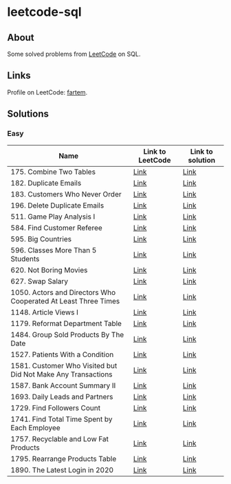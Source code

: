 # leetcode-sql

## About

Some solved problems from [LeetCode](https://leetcode.com) on SQL.

## Links

Profile on LeetCode: [fartem](https://leetcode.com/fartem).

## Solutions

### Easy

| Name                                                           | Link to LeetCode                                                                                | Link to solution                                                            |
|----------------------------------------------------------------|-------------------------------------------------------------------------------------------------|-----------------------------------------------------------------------------|
| 175. Combine Two Tables                                        | [Link](https://leetcode.com/problems/combine-two-tables/)                                       | [Link](./easy/combine_two_tables.sql)                                       |
| 182. Duplicate Emails                                          | [Link](https://leetcode.com/problems/duplicate-emails/)                                         | [Link](./easy/duplicate_emails.sql)                                         |
| 183. Customers Who Never Order                                 | [Link](https://leetcode.com/problems/customers-who-never-order/)                                | [Link](./easy/customers_who_never_order.sql)                                |
| 196. Delete Duplicate Emails                                   | [Link](https://leetcode.com/problems/delete-duplicate-emails/)                                  | [Link](./easy/delete_duplicate_emails.sql)                                  |
| 511. Game Play Analysis I                                      | [Link](https://leetcode.com/problems/game-play-analysis-i/)                                     | [Link](./easy/game_play_analysis_i.sql)                                     |
| 584. Find Customer Referee                                     | [Link](https://leetcode.com/problems/find-customer-referee/)                                    | [Link](./easy/find_customer_referee.sql)                                    |
| 595. Big Countries                                             | [Link](https://leetcode.com/problems/big-countries/)                                            | [Link](./easy/big_countries.sql)                                            |
| 596. Classes More Than 5 Students                              | [Link](https://leetcode.com/problems/classes-more-than-5-students/)                             | [Link](./easy/classes_more_than_5_students.sql)                             |
| 620. Not Boring Movies                                         | [Link](https://leetcode.com/problems/not-boring-movies/)                                        | [Link](./easy/not_boring_movies.sql)                                        |
| 627. Swap Salary                                               | [Link](https://leetcode.com/problems/swap-salary/)                                              | [Link](./easy/swap_salary.sql)                                              |
| 1050. Actors and Directors Who Cooperated At Least Three Times | [Link](https://leetcode.com/problems/actors-and-directors-who-cooperated-at-least-three-times/) | [Link](./easy/actors_and_directors_who_cooperated_at_least_three_times.sql) |
| 1148. Article Views I                                          | [Link](https://leetcode.com/problems/article-views-i/)                                          | [Link](./easy/article_views_i.sql)                                          |
| 1179. Reformat Department Table                                | [Link](https://leetcode.com/problems/reformat-department-table/)                                | [Link](./easy/reformat_department_table.sql)                                |
| 1484. Group Sold Products By The Date                          | [Link](https://leetcode.com/problems/group-sold-products-by-the-date/)                          | [Link](./easy/group_sold_products_by_the_date.sql)                          |
| 1527. Patients With a Condition                                | [Link](https://leetcode.com/problems/patients-with-a-condition/)                                | [Link](./easy/patients_with_a_condition.sql)                                |
| 1581. Customer Who Visited but Did Not Make Any Transactions   | [Link](https://leetcode.com/problems/customer-who-visited-but-did-not-make-any-transactions/)   | [Link](./easy/customer_who_visited_but_did_not_make_any_transactions.sql)   |
| 1587. Bank Account Summary II                                  | [Link](https://leetcode.com/problems/bank-account-summary-ii/)                                  | [Link](./easy/bank_account_summary_ii.sql)                                  |
| 1693. Daily Leads and Partners                                 | [Link](https://leetcode.com/problems/daily-leads-and-partners/)                                 | [Link](./easy/daily_leads_and_partners.sql)                                 |
| 1729. Find Followers Count                                     | [Link](https://leetcode.com/problems/find-followers-count/)                                     | [Link](./easy/find_followers_count.sql)                                     |
| 1741. Find Total Time Spent by Each Employee                   | [Link](https://leetcode.com/problems/find-total-time-spent-by-each-employee/)                   | [Link](./easy/find_total_time_spent_by_each_employee.sql)                   |
| 1757. Recyclable and Low Fat Products                          | [Link](https://leetcode.com/problems/recyclable-and-low-fat-products/)                          | [Link](./easy/recyclable_and_low_fat_products.sql)                          |
| 1795. Rearrange Products Table                                 | [Link](https://leetcode.com/problems/rearrange-products-table/)                                 | [Link](./easy/rearrange_products_table.sql)                                 |
| 1890. The Latest Login in 2020                                 | [Link](https://leetcode.com/problems/the-latest-login-in-2020/)                                 | [Link](./easy/the_latest_login_in_2020.sql)                                 |
